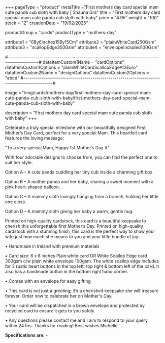 +++
pageType = "product"
metaTitle ="First mothers day card special mam cute panda cub sloth with baby | Shauna Gra"
title = "First mothers day card special mam cute panda cub sloth with baby"
price = "4.95"
weight = "100"
stock = "2"
creationDate = "19/02/2025"
 
productGroup = "cards"
productType = "mothers-day"
 
attribute1 = "6By6Inches15By15Cm" 
attribute2 = "plainWhiteCard250Gsm" 
attribute3 = "scallopEdge300Gsm" 
attribute4 = "envelopeIncluded100Gsm" 
 
#---------------------------------------------------------------------------------------------#
dataItemCustom1Name = "cardOptions"
dataItemCustom1Options = "plainWhiteCardScallopEdgeAt2Euro"
dataItemCustom2Name = "designOptions" 
dataItemCustom2Options = "abcd" 
#---------------------------------------------------------------------------------------------#
 
image ="/img/cards/mothers-day/first-mothers-day-card-special-mam-cute-panda-cub-sloth-with-baby/first-mothers-day-card-special-mam-cute-panda-cub-sloth-with-baby"
 
description = "First mothers day card special mam cute panda cub sloth with baby"
+++

Celebrate a truly special milestone with our beautifully designed First Mother’s Day Card, perfect for a very special Mam. This heartfelt card features the loving message:

"To a very special Mam, Happy 1st Mother’s Day X"

With four adorable designs to choose from, you can find the perfect one to suit her style:

Option A – A cute panda cuddling her tiny cub inside a charming gift box.

Option B – A mother panda and her baby, sharing a sweet moment with a pink heart-shaped balloon.

Option C – A mammy sloth lovingly hanging from a branch, holding her little one close.

Option D – A mammy sloth giving her baby a warm, gentle hug.

Printed on high-quality cardstock, this card is a beautiful keepsake to cherish this unforgettable first Mother’s Day.
Printed on high-quality cardstock with a stunning finish, this card is the perfect way to show your wife just how much she means to you and your little bundle of joy.

• Handmade in Ireland with premium materials

• Card size: 6 x 6 inches Plain white card OR White Scallop Edge card 300gsm c/w plain white envelope 100gsm. The white scallop edge includes for 3 rustic heart buttons in the top left, top right & bottom left of the card. It also has a handmade button in the bottom right hand corner.

• Comes with an envelope for easy gifting

• This card is not just a greeting; it’s a cherished keepsake she will treasure forever. Order now to celebrate her on Mother's Day.

• Your card will be dispatched in a brown envelope and protected by recycled card to ensure it gets to you safely.

• Any questions please contact me and I aim to respond to your query within 24 hrs. Thanks for reading! Best wishes Michelle

**Specifications are: -**
